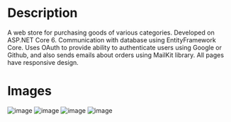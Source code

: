 # Description
A web store for purchasing goods of various categories. 
Developed on ASP.NET Core 6. Communication with database using EntityFramework Core. Uses OAuth to provide ability to authenticate users using Google or Github, and also sends emails about orders using MailKit library.
All pages have responsive design.

# Images

![image](https://github.com/BnnQ/WebShop/assets/115489239/214efb31-562a-4d1c-af1c-1e11131671ae)
![image](https://github.com/BnnQ/WebShop/assets/115489239/6c5b376f-9777-4b89-8a7d-05e8f4d37059)
![image](https://github.com/BnnQ/WebShop/assets/115489239/6815bade-298e-4ac0-8433-150bec6aea98)
![image](https://github.com/BnnQ/WebShop/assets/115489239/539ce31c-574b-4d28-a938-9576530a271a)
